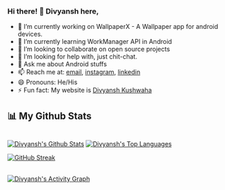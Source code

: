 ### Hi there! 👋 Divyansh here,

- 🔭 I’m currently working on WallpaperX - A Wallpaper app for android devices.
- 🌱 I’m currently learning WorkManager API in Android
- 👯 I’m looking to collaborate on open source projects
- 🤔 I’m looking for help with, just chit-chat.
- 💬 Ask me about Android stuffs
- 📫 Reach me at: <a href="mailto:kushwaha.divyansh.dxn@gmail.com">email</a>, <a href="https://instagram.com/divyansh.dxn">instagram<a/>, <a href="https://www.linkedin.com/in/divyansh-kushwaha-b44004202/">linkedin<a/>
- 😄 Pronouns: He/His
- ⚡ Fun fact: My website is <a href="https://divyansh-dxn.github.io/me" target="_blank"/>Divyansh Kushwaha</a>
  
## 📊 My Github Stats
<br/>
  <a href="https://github.com/divyansh-dxn/github-readme-stats"><img alt="Divyansh's Github Stats" src="https://github-readme-stats.vercel.app/api?username=divyansh-dxn&show_icons=true&count_private=true&theme=react&hide_border=true&bg_color=0D1117" /></a>
  <a href="https://github.com/divyansh-dxn/github-readme-stats"><img alt="Divyansh's Top Languages" src="https://github-readme-stats.vercel.app/api/top-langs/?username=divyansh-dxn&langs_count=8&count_private=true&layout=compact&theme=react&hide_border=true&bg_color=0D1117" /></a>
<br/>
  
  [![GitHub Streak](https://github-readme-streak-stats.herokuapp.com/?user=divyansh-dxn&theme=black-ice&hide_border=true&stroke=0000&background=060A0CD0)](https://git.io/streak-stats)
  
<br/>
  <a href="https://github.com/divyansh-dxn/github-readme-activity-graph"><img alt="Divyansh's Activity Graph" src="https://activity-graph.herokuapp.com/graph?username=divyansh-dxn&bg_color=0D1117&color=5BCDEC&line=5BCDEC&point=FFFFFF&hide_border=true" /></a>
<br/>
<br/>
